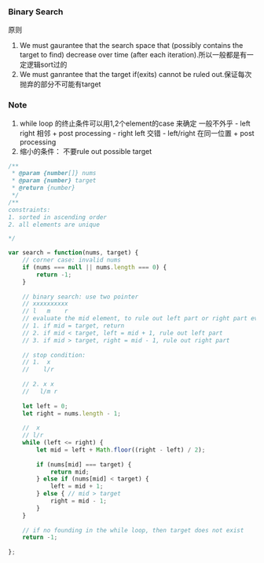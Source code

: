 ### Binary Search
原则
1. We must gaurantee that the search space that (possibly contains the target to find) decrease over time (after each iteration).所以一般都是有一定逻辑sort过的
2. We must ganrantee that the target if(exits) cannot be ruled out.保证每次抛弃的部分不可能有target


### Note 
1. while loop 的终止条件可以用1,2个element的case 来确定
一般不外乎  - left right 相邻 + post processing
           - right left  交错
           - left/right 在同一位置 + post processing
2. 缩小的条件： 不要rule out possible target

```js
/**
 * @param {number[]} nums
 * @param {number} target
 * @return {number}
 */
/**
constraints:
1. sorted in ascending order
2. all elements are unique

*/

var search = function(nums, target) {
    // corner case: invalid nums
    if (nums === null || nums.length === 0) {
        return -1;
    }
    
    // binary search: use two pointer 
    // xxxxxxxxxx
    // l   m    r
    // evaluate the mid element, to rule out left part or right part every time
    // 1. if mid = target, return 
    // 2. if mid < target, left = mid + 1, rule out left part
    // 3. if mid > target, right = mid - 1, rule out right part
    
    // stop condition: 
    // 1.  x
    //    l/r
    
    // 2. x x
    //   l/m r
    
    let left = 0;
    let right = nums.length - 1;
    
    //  x 
    // l/r
    while (left <= right) {
        let mid = left + Math.floor((right - left) / 2);
        
        if (nums[mid] === target) {
            return mid;
        } else if (nums[mid] < target) {
            left = mid + 1;
        } else { // mid > target
            right = mid - 1;
        }  
    }
    
    // if no founding in the while loop, then target does not exist
    return -1; 
    
};
```
